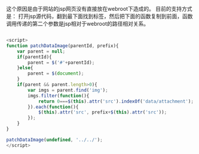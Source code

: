 这个原因是由于网站的jsp网页没有直接放在webroot下造成的。
目前的支持方式是：
打开jsp源代码，翻到最下面找到</body>标签，然后把下面的函数复制到</body>前面，函数调用传递的第二个参数是jsp相对于webroot的路径相对关系。
```javascript

<script>
function patchDataImage(parentId, prefix){
	var parent = null;
	if(parentId){
		parent = $('#'+parentId);
	}else{
		parent = $(document);
	}
	if(parent && parent.length>0){
		var imgs = parent.find('img');
		imgs.filter(function(){
			return 0===$(this).attr('src').indexOf('data/attachment');
		}).each(function(){
			$(this).attr('src', prefix+$(this).attr('src'));
		});
	}
}

patchDataImage(undefined, '../../');
</script>
```
